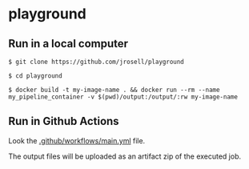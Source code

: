 # playground

## Run in a local computer

```         
$ git clone https://github.com/jrosell/playground

$ cd playground

$ docker build -t my-image-name . && docker run --rm --name my_pipeline_container -v $(pwd)/output:/output/:rw my-image-name
```

## Run in Github Actions

Look the [.github/workflows/main.yml](.github/workflows/main.yml) file.

The output files will be uploaded as an artifact zip of the executed job.
